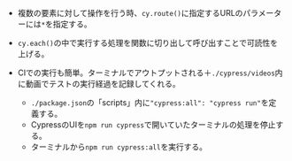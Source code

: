 - 複数の要素に対して操作を行う時、`cy.route()`に指定するURLのパラメーターには`*`を指定する。

- `cy.each()`の中で実行する処理を関数に切り出して呼び出すことで可読性を上げる。

- CIでの実行も簡単。ターミナルでアウトプットされる＋`./cypress/videos`内に動画でテストの実行経過を記録してくれる。
    - `./package.json`の「scripts」内に`"cypress:all": "cypress run"`を定義する。
    - CypressのUIを`npm run cypress`で開いていたターミナルの処理を停止する。
    - ターミナルから`npm run cypress:all`を実行する。
